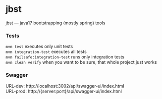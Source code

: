 # jbst
jbst — java17 bootstrapping (mostly spring) tools

### Tests
`mvn test` executes only unit tests  
`mvn integration-test` executes all tests  
`mvn failsafe:integration-test` runs only integration tests  
`mvn clean verify` when you want to be sure, that whole project just works  

### Swagger
URL-dev: http://localhost:3002/api/swagger-ui/index.html  
URL-prod: http://{server:port}/api/swagger-ui/index.html

